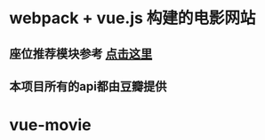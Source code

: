 # webpack + vue.js 构建的电影网站
## 座位推荐模块参考 [点击这里](https://github.com/houzisbw/MeiTuanCinemaSmartChoose)
## 本项目所有的api都由豆瓣提供
# vue-movie
